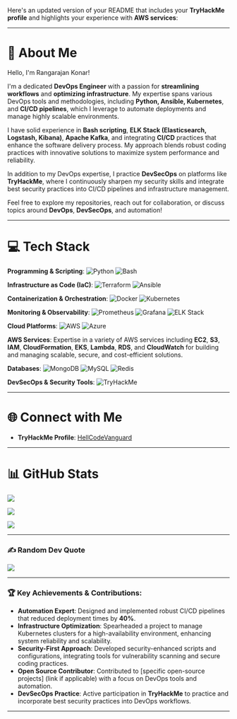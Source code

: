 Here's an updated version of your README that includes your **TryHackMe profile** and highlights your experience with **AWS services**:

---

# 💫 About Me
Hello, I'm Rangarajan Konar!

I'm a dedicated **DevOps Engineer** with a passion for **streamlining workflows** and **optimizing infrastructure**. My expertise spans various DevOps tools and methodologies, including **Python, Ansible, Kubernetes**, and **CI/CD pipelines**, which I leverage to automate deployments and manage highly scalable environments.

I have solid experience in **Bash scripting**, **ELK Stack (Elasticsearch, Logstash, Kibana)**, **Apache Kafka**, and integrating **CI/CD** practices that enhance the software delivery process. My approach blends robust coding practices with innovative solutions to maximize system performance and reliability.

In addition to my DevOps expertise, I practice **DevSecOps** on platforms like **TryHackMe**, where I continuously sharpen my security skills and integrate best security practices into CI/CD pipelines and infrastructure management. 

Feel free to explore my repositories, reach out for collaboration, or discuss topics around **DevOps**, **DevSecOps**, and automation!

---

# 💻 Tech Stack

**Programming & Scripting**: ![Python](https://img.shields.io/badge/python-3670A0?style=for-the-badge&logo=python&logoColor=ffdd54) ![Bash](https://img.shields.io/badge/bash-4EAA25?style=for-the-badge&logo=gnu-bash&logoColor=white)

**Infrastructure as Code (IaC)**: ![Terraform](https://img.shields.io/badge/terraform-%235835CC.svg?style=for-the-badge&logo=terraform&logoColor=white) ![Ansible](https://img.shields.io/badge/ansible-%231A1918.svg?style=for-the-badge&logo=ansible&logoColor=white)

**Containerization & Orchestration**: ![Docker](https://img.shields.io/badge/docker-%230db7ed.svg?style=for-the-badge&logo=docker&logoColor=white) ![Kubernetes](https://img.shields.io/badge/kubernetes-%23326ce5.svg?style=for-the-badge&logo=kubernetes&logoColor=white)

**Monitoring & Observability**: ![Prometheus](https://img.shields.io/badge/Prometheus-E6522C?style=for-the-badge&logo=Prometheus&logoColor=white) ![Grafana](https://img.shields.io/badge/grafana-%23F46800.svg?style=for-the-badge&logo=grafana&logoColor=white) ![ELK Stack](https://img.shields.io/badge/ELK-%23F39C12.svg?style=for-the-badge&logo=elasticsearch&logoColor=white)

**Cloud Platforms**: ![AWS](https://img.shields.io/badge/AWS-%23FF9900.svg?style=for-the-badge&logo=amazon-aws&logoColor=white) ![Azure](https://img.shields.io/badge/azure-%230072C6.svg?style=for-the-badge&logo=microsoftazure&logoColor=white)

**AWS Services**: Expertise in a variety of AWS services including **EC2**, **S3**, **IAM**, **CloudFormation**, **EKS**, **Lambda**, **RDS**, and **CloudWatch** for building and managing scalable, secure, and cost-efficient solutions.

**Databases**: ![MongoDB](https://img.shields.io/badge/MongoDB-%234ea94b.svg?style=for-the-badge&logo=mongodb&logoColor=white) ![MySQL](https://img.shields.io/badge/mysql-4479A1.svg?style=for-the-badge&logo=mysql&logoColor=white) ![Redis](https://img.shields.io/badge/redis-%23DD0031.svg?style=for-the-badge&logo=redis&logoColor=white)

**DevSecOps & Security Tools**: ![TryHackMe](https://img.shields.io/badge/TryHackMe-FF5000?style=for-the-badge&logo=tryhackme&logoColor=white)

---

# 🌐 Connect with Me

- **TryHackMe Profile**: [HellCodeVanguard](https://tryhackme.com/r/p/HellCodeVanguard)

---

# 📊 GitHub Stats

![](https://github-readme-stats.vercel.app/api?username=CodeNinjaOps&theme=nightowl&hide_border=false&include_all_commits=false&count_private=false)

![](https://github-readme-streak-stats.herokuapp.com/?user=CodeNinjaOps&theme=nightowl&hide_border=false)

![](https://github-readme-stats.vercel.app/api/top-langs/?username=CodeNinjaOps&theme=nightowl&hide_border=false&include_all_commits=false&count_private=false&layout=compact)

---

### ✍️ Random Dev Quote
![](https://quotes-github-readme.vercel.app/api?type=horizontal&theme=radical)

---

### 🏆 Key Achievements & Contributions:
- **Automation Expert**: Designed and implemented robust CI/CD pipelines that reduced deployment times by **40%**.
- **Infrastructure Optimization**: Spearheaded a project to manage Kubernetes clusters for a high-availability environment, enhancing system reliability and scalability.
- **Security-First Approach**: Developed security-enhanced scripts and configurations, integrating tools for vulnerability scanning and secure coding practices.
- **Open Source Contributor**: Contributed to [specific open-source projects] (link if applicable) with a focus on DevOps tools and automation.
- **DevSecOps Practice**: Active participation in **TryHackMe** to practice and incorporate best security practices into DevOps workflows.

---
